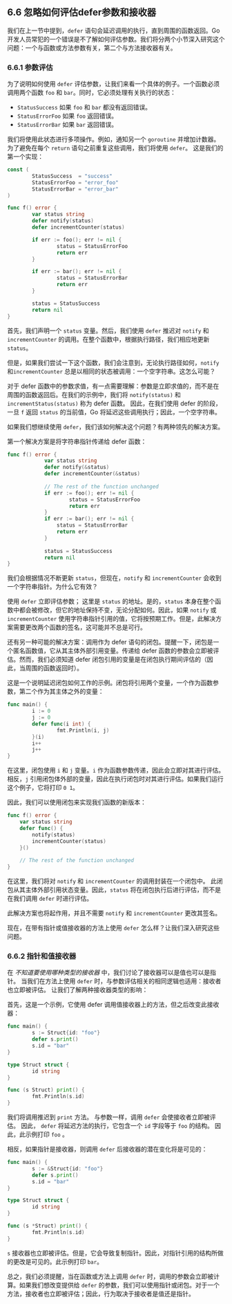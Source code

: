 ## 6.6 忽略如何评估defer参数和接收器

我们在上一节中提到，`defer` 语句会延迟调用的执行，直到周围的函数返回。Go 开发人员常犯的一个错误是不了解如何评估参数。我们将分两个小节深入研究这个问题：一个与函数或方法参数有关，第二个与方法接收器有关。

### 6.6.1 参数评估

为了说明如何使用 `defer` 评估参数，让我们来看一个具体的例子。一个函数必须调用两个函数 `foo` 和 `bar`。同时，它必须处理有关执行的状态：

* `StatusSuccess` 如果 `foo` 和 `bar` 都没有返回错误。
* `StatusErrorFoo` 如果 `foo` 返回错误。
* `StatusErrorBar` 如果 `bar` 返回错误。

我们将使用此状态进行多项操作。例如，通知另一个 `goroutine` 并增加计数器。为了避免在每个 `return` 语句之前重复这些调用，我们将使用 `defer`。 这是我们的第一个实现：

```go
const (
        StatusSuccess  = "success"
        StatusErrorFoo = "error_foo"
        StatusErrorBar = "error_bar"
)

func f() error {
        var status string
        defer notify(status)
        defer incrementCounter(status)

        if err := foo(); err != nil {
                status = StatusErrorFoo
                return err
        }

        if err := bar(); err != nil {
                status = StatusErrorBar
                return err
        }

        status = StatusSuccess
        return nil
}
```

首先，我们声明一个 `status` 变量。然后，我们使用 `defer` 推迟对 `notify` 和 `incrementCounter` 的调用。在整个函数中，根据执行路径，我们相应地更新`status`。

但是，如果我们尝试一下这个函数，我们会注意到，无论执行路径如何，`notify` 和`incrementCounter` 总是以相同的状态被调用：一个空字符串。这怎么可能？

对于 defer 函数中的参数求值，有一点需要理解：参数是立即求值的，而不是在周围的函数返回后。在我们的示例中，我们将 `notify(status)` 和 `incrementStatus(status)` 称为 defer 函数。 因此，在我们使用 defer 的阶段，一旦 `f` 返回 `status` 的当前值，Go 将延迟这些调用执行；因此，一个空字符串。

如果我们想继续使用 `defer`，我们该如何解决这个问题？有两种领先的解决方案。

第一个解决方案是将字符串指针传递给 defer 函数：

```go
func f() error {
            var status string
            defer notify(&status)
            defer incrementCounter(&status)
    
            // The rest of the function unchanged
            if err := foo(); err != nil {
                    status = StatusErrorFoo
                    return err
            }
            if err := bar(); err != nil {
                status = StatusErrorBar
                return err
            }
            
            status = StatusSuccess
            return nil
}
```

我们会根据情况不断更新 `status`，但现在，`notify` 和 `incrementCounter` 会收到一个字符串指针。为什么它有效？

使用 `defer` 立即评估参数； 这里是 `status` 的地址。是的，`status` 本身在整个函数中都会被修改，但它的地址保持不变，无论分配如何。因此，如果 `notify` 或 `incrementCounter` 使用字符串指针引用的值，它将按预期工作。但是，此解决方案需要更改两个函数的签名，这可能并不总是可行。

还有另一种可能的解决方案：调用作为 defer 语句的闭包。提醒一下，闭包是一个匿名函数值，它从其主体外部引用变量。传递给 defer 函数的参数会立即被评估。然而，我们必须知道 defer 闭包引用的变量是在闭包执行期间评估的（因此，当周围的函数返回时）。

这是一个说明延迟闭包如何工作的示例。闭包将引用两个变量，一个作为函数参数，第二个作为其主体之外的变量：

```go
func main() {
        i := 0
        j := 0
        defer func(i int) {
                fmt.Println(i, j)
        }(i)
        i++
        j++
}
```

在这里，闭包使用 `i` 和 `j` 变量。`i` 作为函数参数传递，因此会立即对其进行评估。相反，`j` 引用闭包体外部的变量，因此在执行闭包时对其进行评估。如果我们运行这个例子，它将打印 `0 1`。

因此，我们可以使用闭包来实现我们函数的新版本：

```go
func f() error {
    var status string
    defer func() {
        notify(status)
        incrementCounter(status)
    }()
    
    // The rest of the function unchanged
}
```

在这里，我们将对 `notify` 和 `incrementCounter` 的调用封装在一个闭包中。 此闭包从其主体外部引用状态变量。因此，`status` 将在闭包执行后进行评估，而不是在我们调用 `defer` 时进行评估。

此解决方案也将起作用，并且不需要 `notify` 和 `incrementCounter` 更改其签名。

现在，在带有指针或值接收器的方法上使用 `defer` 怎么样？让我们深入研究这些问题。

### 6.6.2 指针和值接收器

在 *不知道要使用哪种类型的接收器* 中，我们讨论了接收器可以是值也可以是指针。 当我们在方法上使用 `defer` 时，与参数评估相关的相同逻辑也适用：接收者也立即被评估。 让我们了解两种接收器类型的影响：

首先，这是一个示例，它使用 defer 调用值接收器上的方法，但之后改变此接收器：

```go
func main() {
        s := Struct{id: "foo"}
        defer s.print()
        s.id = "bar"
}

type Struct struct {
        id string
}

func (s Struct) print() {
        fmt.Println(s.id)
}
```

我们将调用推迟到 `print` 方法。 与参数一样，调用 `defer` 会使接收者立即被评估。 因此， `defer` 将延迟方法的执行，它包含一个 `id` 字段等于 `foo` 的结构。 因此，此示例打印 `foo` 。

相反，如果指针是接收器，则调用 `defer` 后接收器的潜在变化将是可见的：

```go
func main() {
        s := &Struct{id: "foo"}
        defer s.print()
        s.id = "bar"
}

type Struct struct {
        id string
}

func (s *Struct) print() {
        fmt.Println(s.id)
}
```

`s` 接收器也立即被评估。但是，它会导致复制指针。因此，对指针引用的结构所做的更改是可见的。此示例打印 `bar`。

总之，我们必须提醒，当在函数或方法上调用 `defer` 时，调用的参数会立即被计算。如果我们想改变提供给 `defer` 的参数，我们可以使用指针或闭包。对于一个方法，接收者也立即被评估；因此，行为取决于接收者是值还是指针。